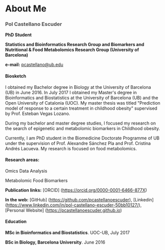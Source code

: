# About Me

### <span style="color:#4d4d4d">Pol Castellano Escuder</span> 

**PhD Student**

**Statistics and Bioinformatics Research Group and Biomarkers and Nutritional & Food Metabolomics Research Group (University of Barcelona)**

**e-mail:** pcastellano@ub.edu  

#### Biosketch

I obtained my Bachelor degree in Biology at the University of Barcelona (UB) in June 2016. In July 2017 I obtained my Master's degree in Bioinformatics and Biostatistics at the University of Barcelona (UB) and the Open University of Catalonia (UOC). My master thesis was titled "Prediction model of response to a certain treatment in childhood obesity" supervised by Prof. Esteban Vegas Lozano.  

During my bachelor and master degree studies, I focused my research on the search of epigenetic and metabolomic biomarkers in Childhood obesity.  

Currently, I am PhD student in the Biomedicine Doctorate Programme of UB under the supervision of Prof. Alexandre Sánchez Pla and Prof. Cristina Andrés Lacueva. My research is focused on food metabolomics.  

#### Research areas:

Omics Data Analysis  

Metabolomic Food Biomarkers   
 
**Publication links:** [ORCID] (https://orcid.org/0000-0001-6466-877X)      

**In the web:** [GitHub] (https://github.com/pcastellanoescuder), [Linkedin] (https://www.linkedin.com/in/pol-castellano-escuder-50bb10127/), [Personal Website] (https://pcastellanoescuder.github.io)     

#### Education

**MSc in Bioinformatics and Biostatistics**. UOC-UB, July 2017  

**BSc in Biology, Barcelona University**. June 2016   

